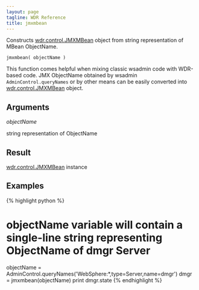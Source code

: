 ```yaml
---
layout: page
tagline: WDR Reference
title: jmxmbean
---
```


Constructs [wdr.control.JMXMBean](wdr.control.JMXMBean.class.html) object from string representation of MBean ObjectName.

    jmxmbean( objectName )

This function comes helpful when mixing classic wsadmin code with WDR-based code. JMX ObjectName obtained by wsadmin ``AdminControl.queryNames`` or by other means can be easily converted into [wdr.control.JMXMBean](wdr.control.JMXMBean.class.html) object.

## Arguments

_objectName_

string representation of ObjectName

## Result

[wdr.control.JMXMBean](wdr.control.JMXMBean.class.html) instance

## Examples

{% highlight python %}
# objectName variable will contain a single-line string representing ObjectName of dmgr Server
objectName = AdminControl.queryNames('WebSphere:*,type=Server,name=dmgr')
dmgr = jmxmbean(objectName)
print dmgr.state
{% endhighlight %}
